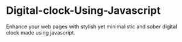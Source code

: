 # Digital-clock-Using-Javascript
Enhance your web pages with stylish yet minimalistic and sober digital clock made using javascript.
